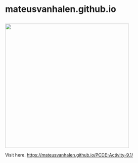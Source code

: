 # mateusvanhalen.github.io

##
<img src="desktop/folder/Abyss/darkwing-duck.png" width='400'/>

Visit here. 
https://mateusvanhalen.github.io/PCDE-Activity-9.1/
